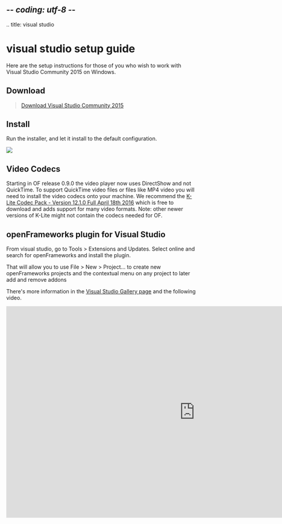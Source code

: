 ## -*- coding: utf-8 -*-
.. title: visual studio

visual studio setup guide
=========================
Here are the setup instructions for those of you who wish to work with Visual Studio Community 2015 on Windows.

Download
--------
> [Download Visual Studio Community 2015][0]

Install
-------
Run the installer, and let it install to the default configuration.

![](vs_install.png)

Video Codecs
-------
Starting in OF release 0.9.0 the video player now uses DirectShow and not QuickTime.  To support QuickTime video files or files like MP4 video you will need to install the video codecs onto your machine.  We recommend the [K-Lite Codec Pack - Version 12.1.0 Full April 18th 2016][1] which is free to download and adds support for many video formats. Note: other newer versions of K-Lite might not contain the codecs needed for OF.

openFrameworks plugin for Visual Studio
---------------------------------------------------
From visual studio, go to Tools > Extensions and Updates. Select online and search for openFrameworks and install the plugin.

That will allow you to use File > New > Project... to create new openFrameworks projects and the contextual menu on any project to later add and remove addons

There's more information in the [Visual Studio Gallery page](https://visualstudiogallery.msdn.microsoft.com/77678909-81b8-494b-b75c-d97dd7a3eaa6) and the following video.

<iframe src="https://player.vimeo.com/video/143111085" width="1000" height="562" frameborder="0" webkitallowfullscreen mozallowfullscreen allowfullscreen></iframe>

[0]: https://go.microsoft.com/fwlink/?LinkId=532606&clcid=0x409
[1]: http://filehippo.com/download_klite_codec_pack/67445/
